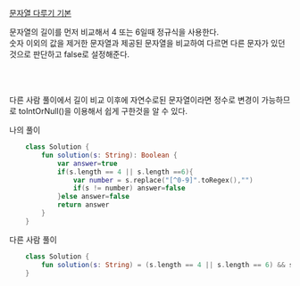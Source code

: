 [문자열 다루기 기본](https://programmers.co.kr/learn/courses/30/lessons/12918)

문자열의 길이를 먼저 비교해서 4 또는 6일때 정규식을 사용한다.<br/>
숫자 이외의 값을 제거한 문자열과 제공된 문자열을 비교하여 다르면 다른 문자가 있던 것으로 판단하고 false로 설정해준다.

<br/><br/>

다른 사람 풀이에서 길이 비교 이후에 자연수로된 문자열이라면 정수로 변경이 가능하므로 toIntOrNull()을 이용해서 쉽게 구한것을 알 수 있다.

나의 풀이
```kotlin
    class Solution {
        fun solution(s: String): Boolean {
            var answer=true
            if(s.length == 4 || s.length ==6){
                var number = s.replace("[^0-9]".toRegex(),"")
                if(s != number) answer=false 
            }else answer=false
            return answer
        }
    }
```

다른 사람 풀이
```kotlin
    class Solution {
        fun solution(s: String) = (s.length == 4 || s.length == 6) && s.toIntOrNull() != null
    }
```